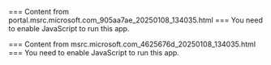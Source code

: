 === Content from portal.msrc.microsoft.com_905aa7ae_20250108_134035.html ===
You need to enable JavaScript to run this app.

=== Content from msrc.microsoft.com_4625676d_20250108_134035.html ===
You need to enable JavaScript to run this app.
